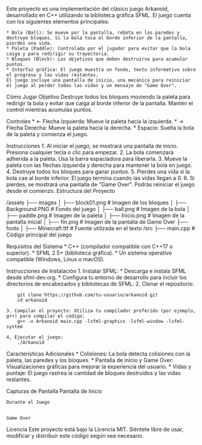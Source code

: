 Este proyecto es una implementación del clásico juego Arkanoid, desarrollado en C++ utilizando la biblioteca gráfica SFML. El juego cuenta con los siguientes elementos principales:

	* Bola (Ball): Se mueve por la pantalla, rebota en las paredes y destruye bloques. Si la bola toca el borde inferior de la pantalla, pierdes una vida.
	* Paleta (Paddle): Controlada por el jugador para evitar que la bola caiga y para redirigir su trayectoria.
	* Bloques (Block): Los objetivos que deben destruirse para acumular puntos.
	* Interfaz gráfica: El juego muestra un fondo, texto informativo sobre el progreso y las vidas restantes.
	El juego incluye una pantalla de inicio, una mecánica para reiniciar el juego al perder todas las vidas y un mensaje de "Game Over".

 Cómo Jugar
Objetivo
Destruye todos los bloques moviendo la paleta para redirigir la bola y evitar que caiga al borde inferior de la pantalla. Mantén el control mientras acumulas puntos.

Controles
	* ← Flecha Izquierda: Mueve la paleta hacia la izquierda.
	* → Flecha Derecha: Mueve la paleta hacia la derecha.
	* Espacio: Suelta la bola de la paleta y comienza el juego.

Instrucciones
	1. Al iniciar el juego, se mostrará una pantalla de inicio. Presiona cualquier tecla o clic para empezar.
	2. La bola comenzará adherida a la paleta. Usa la barra espaciadora para liberarla.
	3. Mueve la paleta con las flechas izquierda y derecha para mantener la bola en juego.
	4. Destruye todos los bloques para ganar puntos.
	5. Pierdes una vida si la bola cae al borde inferior. El juego termina cuando las vidas llegan a 0.
	6. Si pierdes, se mostrará una pantalla de "Game Over". Podrás reiniciar el juego desde el comienzo.
Estructura del Proyecto

/assets
├── images
│   ├── block01.png         # Imagen de los bloques
│   ├── Background.PNG      # Fondo del juego
│   ├── ball.png            # Imagen de la bola
│   ├── paddle.png          # Imagen de la paleta
│   ├── Inicio.png          # Imagen de la pantalla inicial
│   ├── fin.png             # Imagen de la pantalla de Game Over
├── fonts
│   ├── Minecraft.ttf       # Fuente utilizada en el texto
/src
├── main.cpp                # Código principal del juego

Requisitos del Sistema
	* C++ (compilador compatible con C++17 o superior).
	* SFML 2.5+ (biblioteca gráfica).
	* Un sistema operativo compatible (Windows, Linux o macOS).

Instrucciones de Instalación
	1. Instalar SFML:
		* Descarga e instala SFML desde sfml-dev.org.
		* Configura tu entorno de desarrollo para incluir los directorios de encabezados y bibliotecas de SFML.
	2. Clonar el repositorio:


		git clone https://github.com/tu-usuario/arkanoid.git
		cd arkanoid
	
	3. Compilar el proyecto: Utiliza tu compilador preferido (por ejemplo, g++) para compilar el código:
		g++ -o Arkanoid main.cpp -lsfml-graphics -lsfml-window -lsfml-system
	
	4, Ejecutar el juego:
		./Arkanoid

Características Adicionales
	* Colisiones: La bola detecta colisiones con la paleta, las paredes y los bloques.
	* Pantalla de inicio y Game Over: Visualizaciones gráficas para mejorar la experiencia del usuario.
	* Vidas y puntaje: El juego rastrea la cantidad de bloques destruidos y las vidas restantes.

Capturas de Pantalla
	Pantalla de Inicio


	Durante el Juego


	Game Over

Licencia
    Este proyecto está bajo la Licencia MIT. Siéntete libre de usar, modificar y distribuir este código según sea necesario.